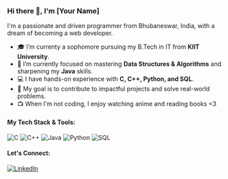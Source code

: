 ### Hi there 👋, I'm [Your Name]

I'm a passionate and driven programmer from Bhubaneswar, India, with a dream of becoming a web developer.

- 🎓 I’m currenty a sophomore pursuing my B.Tech in IT from **KIIT University**.
- 🌱 I’m currently focused on mastering **Data Structures & Algorithms** and sharpening my **Java** skills.
- 💻 I have hands-on experience with **C, C++, Python, and SQL**.
- 🚀 My goal is to contribute to impactful projects and solve real-world problems.
- 📺 When I'm not coding, I enjoy watching anime and reading books <3

#### My Tech Stack & Tools:
![C](https://img.shields.io/badge/c-%2300599C.svg?style=for-the-badge&logo=c&logoColor=white)
![C++](https://img.shields.io/badge/c++-%2300599C.svg?style=for-the-badge&logo=c%2B%2B&logoColor=white)
![Java](https://img.shields.io/badge/java-%23ED8B00.svg?style=for-the-badge&logo=java&logoColor=white)
![Python](https://img.shields.io/badge/python-3670A0?style=for-the-badge&logo=python&logoColor=ffdd54)
![SQL](https://img.shields.io/badge/SQL-025E8C?style=for-the-badge&logo=sql&logoColor=white)

#### Let's Connect:
[![LinkedIn](https://img.shields.io/badge/linkedin-%230077B5.svg?style=for-the-badge&logo=linkedin&logoColor=white)](https://www.linkedin.com/in/spandanmohanty/)
